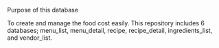 Purpose of this database

To create and manage the food cost easily.
This repository includes 6 databases; menu_list, menu_detail, recipe, recipe_detail, ingredients_list, and vendor_list.



